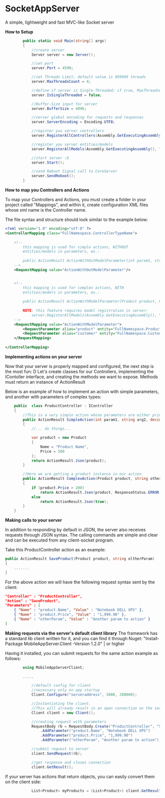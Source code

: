 # SocketAppServer
A simple, lightweight and fast MVC-like Socket server


**How to Setup**
```C#
        public static void Main(string[] args)
        {
            //create server
            Server server = new Server();

            //set port
            server.Port = 4590;

            //set Threads Limit; default value is 999999 threads
            server.MaxThreadsCount = 4;

            //define if server is Single-Threaded; if true, MaxThreadsCount is ignored
            server.IsSingleThreaded = false;

            //Buffer-Size input for server
            server.BufferSize = 4096;

            //server global encoding for requests and responses
            server.ServerEncoding = Encoding.UTF8;

            //register you server controllers
            server.RegisterAllControllers(Assembly.GetExecutingAssembly(), "FullNamespaceNameForControllers");

            //register you server entities/models
            server.RegisterAllModels(Assembly.GetExecutingAssembly(), "FullNamespaceNameForModels");

            //start server :D
            server.Start();

            //send Reboot Signal call to CoreServer
            server.SendReboot();
        }
```


**How to map you Controllers and Actions**

To map your Controllers and Actions, you must create a folder in your project called "Mappings", and within it, create configuration XML files whose xml name is the Controller name.

The file syntax and structure should look similar to the example below:

```XML
<?xml version="1.0" encoding="utf-8" ?>
<ControllerMapping class="FullNamespace.ControllerTypeName">
	
	<!-- 
		this mapping is used for simple actions, WITHOUT
		entities/models in parameters, ex.:
		
		public ActionResult ActionWithOutModelParameter(int param1, string param2, decimal param3) ...
	-->
	<RequestMapping value="ActionWithOutModelParameter"/>


	<!-- 
		this mapping is used for complex actions, WITH
		entities/models in parameters, ex.:
		
		public ActionResult ActionWithModelParameter(Product product, Customer customer) ...
		
		NOTE: this feature requires model registration in server: 
		    server.RegisterAllModels(Assembly.GetExecutingAssembly(), "FullNamespaceNameForModels");
	-->
	<RequestMapping value="ActionWithModelParameter">
		<RequestParameter alias="product" entity="FullNamespace.Product" />
		<RequestParameter alias="customer" entity="FullNamespace.Customer" />
	</RequestMapping>
	
</ControllerMapping>
```
**Implementing actions on your server**

Now that your server is properly mapped and configured, the next step is the most fun: D
Let's create classes for our Controllers, implementing the IContoller interface, and creating the methods we want to expose.
Methods must return an instance of ActionResult

Below is an example of how to implement an action with simple parameters, and another with parameters of complex types:

```C#
    public  class ProductController : IController
    {
        //This is a very simple action whose parameters are either primitive or basic C # types
        public ActionResult SimpleAction(int param1, string arg2, decimal param3)
        {
            //... do things...

            var product = new Product
            {
                Name = "Product Name",
                Price = 500
            };
            return ActionResult.Json(product);
        }

        //Here we are getting a product instance in our action
        public ActionResult ComplexAction(Product product, string otherParam)
        {
            if (product.Price > 200)
                return ActionResult.Json(product, ResponseStatus.ERROR, "Invalid product");
            else
                return ActionResult.Json(true);
        }
    }
```

**Making calls to your server**

In addition to responding by default in JSON, the server also receives requests through JSON syntax.
The calling commands are simple and clear and can be executed from any client-socket program.

Take this ProductController action as an example:

```C#
public ActionResult SaveProduct(Product product, string oltherParam)
{
    .......
}
```
For the above action we will have the following request syntax sent by the client:

```JSON
"Controller" : "ProductController",
"Action" : "SaveProduct",
"Parameters" : [
	{ "Name" : "product.Name", "Value" : "Notebook DELL XPS" },
	{ "Name" : "product.Price", "Value" : "1,999.90" },
	{ "Name" : "otherParam", "Value" : "Another param to action" }
]
```

**Making requests via the server's default client library**
The framework has a standard lib client written for it, and you can find it through Nuget:
"Install-Package MobileAppServer.Client -Version 1.2.0" | or higher

Having it installed, you can submit requests for the same action example as follows:

```C#
	    using MobileAppServerClient;
	    
	    .....

            //default config for client
            //necessary only on app startup
            Client.Configure("serveraddress", 5000, 200000);

            //Instantiating the client. 
            //This will already result in an open connection on the server.
            Client client = new Client();

            //creating request with parameters
            RequestBody rb = RequestBody.Create("ProductController", "SaveProduct")
                .AddParameter("product.Name", "Notebook DELL XPS")
                .AddParameter("product.Price", "1,999.90")
                .AddParameter("otherParam", "Another param to action");

            //submit request to server
            client.SendRequest(rb);

            //get response and closes connection
            client.GetResult();
```

If your server has actions that return objects, you can easily convert them on the client side:

```C#
            List<Product> myProducts = (List<Product>) client.GetResult(typeof(List<Product>)).Entity;
```
